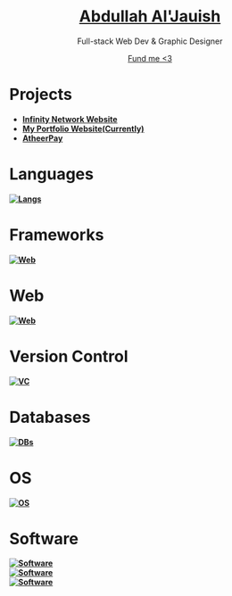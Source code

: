 <div align="center">
  <a href="https://jauish.com"><h1>Abdullah Al'Jauish</h1></a>
  <p>Full-stack Web Dev & Graphic Designer </p>
  <a href="https://paypal.me/jauish">Fund me <3</a>
<b><p><p><b>
</div>

# Projects
- [Infinity Network Website](https://in8.network)
- [My Portfolio Website(Currently)](https://jauish.com)
- [AtheerPay](https://atheerpay.com)
  
# Languages
  [![Langs](https://skillicons.dev/icons?i=js,ts,py,dart,php,go)](https://skillicons.dev)

# Frameworks

  [![Web](https://skillicons.dev/icons?i=nodejs,flutter)](https://skillicons.dev)

# Web
  [![Web](https://skillicons.dev/icons?i=html,css,bootstrap,express,react,electron,tailwind,next)](https://skillicons.dev)

# Version Control 

  [![VC](https://skillicons.dev/icons?i=git,github)](https://skillicons.dev)

# Databases
  [![DBs](https://skillicons.dev/icons?i=mysql,mongodb)](https://skillicons.dev)


# OS
  [![OS](https://skillicons.dev/icons?i=linux,windows)](https://skillicons.dev)

# Software
  [![Software](https://skillicons.dev/icons?i=photoshop,illustrator,premiere,aftereffects,audition)](https://skillicons.dev)<br>
  [![Software](https://skillicons.dev/icons?i=workers,cloudflare,docker,discord,postman)](https://skillicons.dev)<br>
  [![Software](https://skillicons.dev/icons?i=figma)](https://skillicons.dev)
